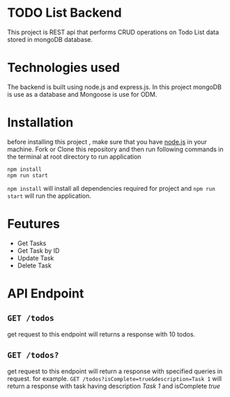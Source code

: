 # TODO List Backend
This project is REST api that performs CRUD operations on Todo List data stored in mongoDB database.

# Technologies used
The backend is built using node.js and express.js. In this project mongoDB is use as a database and Mongoose is use for ODM.

# Installation
before installing this project , make sure that you have [node.js](https://nodejs.dev/en/download/) in your machine. Fork or Clone this repository and then run following commands in the terminal at root directory to run application
```
npm install
npm run start
```
`npm install` will install all dependencies required for project and `npm run start` will run the application.

# Feutures
- Get Tasks
- Get Task by ID
- Update Task
- Delete Task

# API Endpoint

## `GET /todos`
get request to this endpoint will returns a response with 10 todos.

## `GET /todos?`
get request to this endpoint will return a response with specified queries in request.
for example. `GET /todos?isComplete=true&description=Task 1` will return a response with task having description *Task 1* and isComplete *true*

